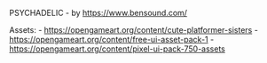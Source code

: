 PSYCHADELIC - by https://www.bensound.com/

Assets:
    - https://opengameart.org/content/cute-platformer-sisters
    - https://opengameart.org/content/free-ui-asset-pack-1
    - https://opengameart.org/content/pixel-ui-pack-750-assets